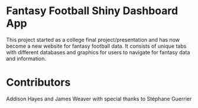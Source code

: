 # Fantasy Football Shiny Dashboard App
This project started as a college final project/presentation and has now become a new website for fantasy football data. It consists of unique tabs with different databases and graphics for users to navigate for fantasy data and information.

# Contributors
Addison Hayes and James Weaver with special thanks to Stéphane Guerrier
